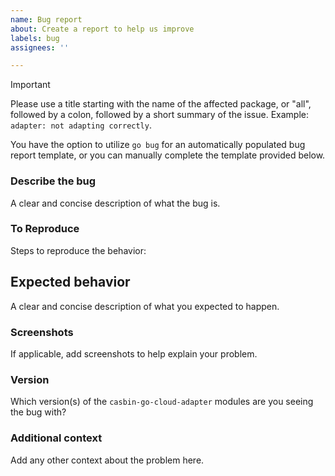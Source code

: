 ```yaml
---
name: Bug report
about: Create a report to help us improve
labels: bug
assignees: ''

---
```


> [!IMPORTANT]
> Please use a title starting with the name of the affected package, or "all", followed by a colon, followed by a short summary of the issue. Example: `adapter: not adapting correctly`.

You have the option to utilize `go bug` for an automatically populated bug report template, or you can manually complete the template provided below.

### Describe the bug
A clear and concise description of what the bug is.

### To Reproduce
Steps to reproduce the behavior:

## Expected behavior
A clear and concise description of what you expected to happen.

### Screenshots
If applicable, add screenshots to help explain your problem.

### Version
Which version(s) of the `casbin-go-cloud-adapter` modules are you seeing the bug with?

### Additional context
Add any other context about the problem here.
